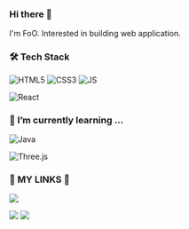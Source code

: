 ### Hi there 👋

I'm FoO. Interested in building web application. 

### 🛠 Tech Stack

![HTML5](https://img.shields.io/badge/HTML5-E34F26?style=flat-square&logo=HTML5&logoColor=white)
![CSS3](https://img.shields.io/badge/CSS3-1572B6?style=flat-square&logo=CSS3&logoColor=white)
![JS](https://img.shields.io/badge/JavaScript-F7DF1E?style=flat-square&logo=JavaScript&logoColor=white)

![React](https://img.shields.io/badge/react-61DAFB?style=flat-square&logo=React&logoColor=white)

### 🦕 I’m currently learning ...

![Java](https://img.shields.io/badge/Java-007396?style=flat-square&logo=Java&logoColor=white)

![Three.js](https://img.shields.io/badge/Three.js-000000?style=flat-square&logo=Three.js&logoColor=white)


### 👾 MY LINKS 👾
<a href="https://foo-511.tistory.com/" target="_blank"><img src="https://img.shields.io/badge/Blog-FC4C02?style=flat-square"/></a> 

<img src="https://github-readme-stats.vercel.app/api?username=FoO-511&show_icons=true&theme=dark"/>
<img src="https://github-readme-stats.vercel.app/api/top-langs/?username=FoO-511&layout=compact&theme=dark"/>
